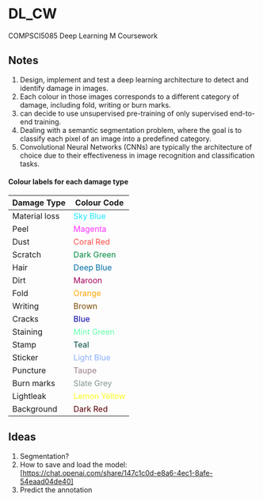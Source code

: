 # DL_CW
COMPSCI5085 Deep Learning M Coursework


## Notes
1. Design, implement and test a deep learning architecture to detect and identify damage in images.
2. Each colour in those images corresponds to a different category of damage, including fold, writing or burn marks. 
3. can decide to use unsupervised pre-training of only supervised end-to-end training.
4. Dealing with a semantic segmentation problem, where the goal is to classify each pixel of an image into a predefined category.
5. Convolutional Neural Networks (CNNs) are typically the architecture of choice due to their effectiveness in image recognition and classification tasks.

#### Colour labels for each damage type

| Damage Type   | Colour Code                                     |
| ------------- | ----------------------------------------------- |
| Material loss | <span style="color:#1CE6FF">Sky Blue</span>     |
| Peel          | <span style="color:#FF34FF">Magenta</span>      |
| Dust          | <span style="color:#FF4A46">Coral Red</span>    |
| Scratch       | <span style="color:#008941">Dark Green</span>   |
| Hair          | <span style="color:#006FA6">Deep Blue</span>    |
| Dirt          | <span style="color:#A30059">Maroon</span>       |
| Fold          | <span style="color:#FFA500">Orange</span>       |
| Writing       | <span style="color:#7A4900">Brown</span>        |
| Cracks        | <span style="color:#0000A6">Blue</span>         |
| Staining      | <span style="color:#63FFAC">Mint Green</span>   |
| Stamp         | <span style="color:#004D43">Teal</span>         |
| Sticker       | <span style="color:#8FB0FF">Light Blue</span>   |
| Puncture      | <span style="color:#997D87">Taupe</span>        |
| Burn marks    | <span style="color:#809693">Slate Grey</span>   |
| Lightleak     | <span style="color:#f6ff1b">Lemon Yellow</span> |
| Background    | <span style="color:#5A0007">Dark Red</span>     |



## Ideas
1. Segmentation?
2. How to save and load the model: [https://chat.openai.com/share/147c1c0d-e8a6-4ec1-8afe-54eaad04de40]
3. Predict the annotation

